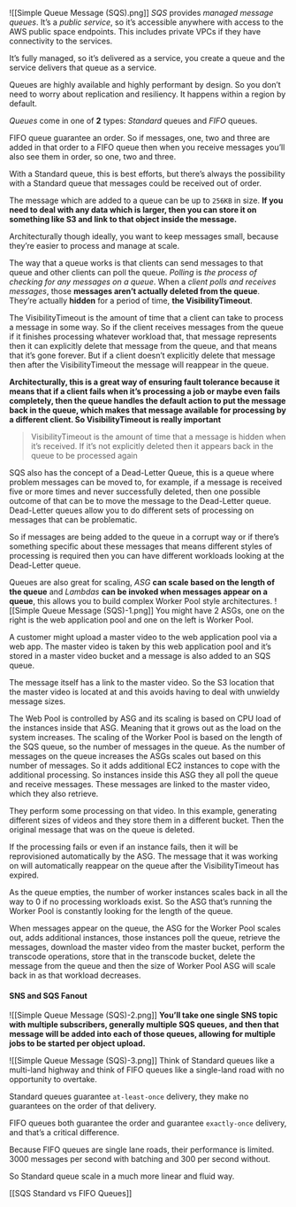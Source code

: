 ![[Simple Queue Message (SQS).png]]
*SQS* provides *managed message queues*. It’s a *public service*, so it’s accessible anywhere with access to the AWS public space endpoints. This includes private VPCs if they have connectivity to the services.

It’s fully managed, so it’s delivered as a service, you create a queue and the service delivers that queue as a service.

Queues are highly available and highly performant by design. So you don’t need to worry about replication and resiliency. It happens within a region by default.

*Queues* come in one of **2** types: *Standard* queues and *FIFO* queues.

FIFO queue guarantee an order. So if messages, one, two and three are added in that order to a FIFO queue then when you receive messages you’ll also see them in order, so one, two and three.

With a Standard queue, this is best efforts, but there’s always the possibility with a Standard queue that messages could be received out of order.

The message which are added to a queue can be up to `256KB` in size. **If you need to deal with any data which is larger, then you can store it on something like S3 and link to that object inside the message.**

Architecturally though ideally, you want to keep messages small, because they’re easier to process and manage at scale.

The way that a queue works is that clients can send messages to that queue and other clients can poll the queue. *Polling* is *the process of checking for any messages on a queue*. When a *client polls and receives messages*, those **messages aren’t actually deleted from the queue**. They’re actually **hidden** for a period of time, **the VisibilityTimeout**.

The VisibilityTimeout is the amount of time that a client can take to process a message in some way. So if the client receives messages from the queue if it finishes processing whatever workload that, that message represents then it can explicitly delete that message from the queue, and that means that it’s gone forever. But if a client doesn’t explicitly delete that message then after the VisibilityTimeout the message will reappear in the queue.

**Architecturally, this is a great way of ensuring fault tolerance because it means that if a client fails when it’s processing a job or maybe even fails completely, then the queue handles the default action to put the message back in the queue, which makes that message available for processing by a different client. So VisibilityTimeout is really important**

> VisibilityTimeout is the amount of time that a message is hidden when it’s received. If it’s not explicitly deleted then it appears back in the queue to be processed again

SQS also has the concept of a Dead-Letter Queue, this is a queue where problem messages can be moved to, for example, if a message is received five or more times and never successfully deleted, then one possible outcome of that can be to move the message to the Dead-Letter queue. Dead-Letter queues allow you to do different sets of processing on messages that can be problematic.

So if messages are being added to the queue in a corrupt way or if there’s something specific about these messages that means different styles of processing is required then you can have different workloads looking at the Dead-Letter queue.

Queues are also great for scaling, *ASG* **can scale based on the length of the queue** and *Lambdas* **can be invoked when messages appear on a queue**, this allows you to build complex Worker Pool style architectures.
![[Simple Queue Message (SQS)-1.png]]
You might have 2 ASGs, one on the right is the web application pool and one on the left is Worker Pool.

A customer might upload a master video to the web application pool via a web app. The master video is taken by this web application pool and it’s stored in a master video bucket and a message is also added to an SQS queue.

The message itself has a link to the master video. So the S3 location that the master video is located at and this avoids having to deal with unwieldy message sizes.

The Web Pool is controlled by ASG and its scaling is based on CPU load of the instances inside that ASG. Meaning that it grows out as the load on the system increases. The scaling of the Worker Pool is based on the length of the SQS queue, so the number of messages in the queue. As the number of messages on the queue increases the ASGs scales out based on this number of messages. So it adds additional EC2 instances to cope with the additional processing. So instances inside this ASG they all poll the queue and receive messages. These messages are linked to the master video, which they also retrieve.

They perform some processing on that video. In this example, generating different sizes of videos and they store them in a different bucket. Then the original message that was on the queue is deleted.

If the processing fails or even if an instance fails, then it will be reprovisioned automatically by the ASG. The message that it was working on will automatically reappear on the queue after the VisibilityTimeout has expired.

As the queue empties, the number of worker instances scales back in all the way to 0 if no processing workloads exist. So the ASG that’s running the Worker Pool is constantly looking for the length of the queue.

When messages appear on the queue, the ASG for the Worker Pool scales out, adds additional instances, those instances poll the queue, retrieve the messages, download the master video from the master bucket, perform the transcode operations, store that in the transcode bucket, delete the message from the queue and then the size of Worker Pool ASG will scale back in as that workload decreases.
#### SNS and SQS Fanout
![[Simple Queue Message (SQS)-2.png]]
**You’ll take one single SNS topic with multiple subscribers, generally multiple SQS queues, and then that message will be added into each of those queues, allowing for multiple jobs to be started per object upload.**

![[Simple Queue Message (SQS)-3.png]]
Think of Standard queues like a multi-land highway and think of FIFO queues like a single-land road with no opportunity to overtake.

Standard queues guarantee `at-least-once` delivery, they make no guarantees on the order of that delivery.

FIFO queues both guarantee the order and guarantee `exactly-once` delivery, and that’s a critical difference.

Because FIFO queues are single lane roads, their performance is limited. 3000 messages per second with batching and 300 per second without.

So Standard queue scale in a much more linear and fluid way.

[[SQS Standard vs FIFO Queues]]
